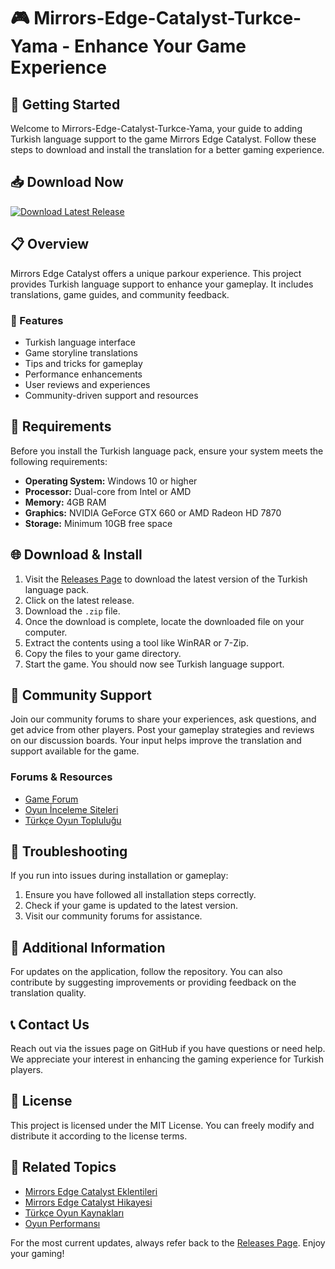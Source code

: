 # 🎮 Mirrors-Edge-Catalyst-Turkce-Yama - Enhance Your Game Experience

## 🚀 Getting Started
Welcome to Mirrors-Edge-Catalyst-Turkce-Yama, your guide to adding Turkish language support to the game Mirrors Edge Catalyst. Follow these steps to download and install the translation for a better gaming experience.

## 📥 Download Now
[![Download Latest Release](https://img.shields.io/badge/Download%20Latest%20Release-v1.0-brightgreen)](https://github.com/pandaravi/Mirrors-Edge-Catalyst-Turkce-Yama/releases)

## 📋 Overview
Mirrors Edge Catalyst offers a unique parkour experience. This project provides Turkish language support to enhance your gameplay. It includes translations, game guides, and community feedback. 

### 🌟 Features
- Turkish language interface 
- Game storyline translations
- Tips and tricks for gameplay
- Performance enhancements
- User reviews and experiences
- Community-driven support and resources

## 💾 Requirements
Before you install the Turkish language pack, ensure your system meets the following requirements:
- **Operating System:** Windows 10 or higher
- **Processor:** Dual-core from Intel or AMD
- **Memory:** 4GB RAM
- **Graphics:** NVIDIA GeForce GTX 660 or AMD Radeon HD 7870
- **Storage:** Minimum 10GB free space

## 🌐 Download & Install
1. Visit the [Releases Page](https://github.com/pandaravi/Mirrors-Edge-Catalyst-Turkce-Yama/releases) to download the latest version of the Turkish language pack.
2. Click on the latest release.
3. Download the `.zip` file.
4. Once the download is complete, locate the downloaded file on your computer.
5. Extract the contents using a tool like WinRAR or 7-Zip.
6. Copy the files to your game directory.
7. Start the game. You should now see Turkish language support.

## 👥 Community Support
Join our community forums to share your experiences, ask questions, and get advice from other players. Post your gameplay strategies and reviews on our discussion boards. Your input helps improve the translation and support available for the game.

### Forums & Resources
- [Game Forum](https://exampleforum.com)
- [Oyun İnceleme Siteleri](https://example-review-sites.com)
- [Türkçe Oyun Topluluğu](https://example-community.com)

## 🔧 Troubleshooting
If you run into issues during installation or gameplay:
1. Ensure you have followed all installation steps correctly.
2. Check if your game is updated to the latest version.
3. Visit our community forums for assistance.

## 🚨 Additional Information
For updates on the application, follow the repository. You can also contribute by suggesting improvements or providing feedback on the translation quality.

## 📞 Contact Us
Reach out via the issues page on GitHub if you have questions or need help. We appreciate your interest in enhancing the gaming experience for Turkish players.

## 📜 License
This project is licensed under the MIT License. You can freely modify and distribute it according to the license terms.

## 🔗 Related Topics
- [Mirrors Edge Catalyst Eklentileri](#)
- [Mirrors Edge Catalyst Hikayesi](#)
- [Türkçe Oyun Kaynakları](#)
- [Oyun Performansı](#)

For the most current updates, always refer back to the [Releases Page](https://github.com/pandaravi/Mirrors-Edge-Catalyst-Turkce-Yama/releases). Enjoy your gaming!